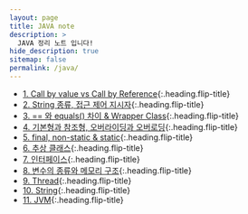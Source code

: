 ```yaml
---
layout: page
title: JAVA note
description: >
  JAVA 정리 노트 입니다!
hide_description: true
sitemap: false
permalink: /java/ 
---
```


* [1. Call by value vs Call by Reference]{:.heading.flip-title}
* [2. String 종류, 접근 제어 지시자]{:.heading.flip-title}
* [3. == 와 equals() 차이 & Wrapper Class]{:.heading.flip-title}
* [4. 기본형과 참조형, 오버라이딩과 오버로딩]{:.heading.flip-title}
* [5. final, non-static & static]{:.heading.flip-title}
* [6. 추상 클래스]{:.heading.flip-title}
* [7. 인터페이스]{:.heading.flip-title}
* [8. 변수의 종류와 메모리 구조]{:.heading.flip-title}
* [9. Thread]{:.heading.flip-title}
* [10. String]{:.heading.flip-title}
* [11. JVM]{:.heading.flip-title}


[1. Call by value vs Call by Reference]: 1.md
[2. String 종류, 접근 제어 지시자]: 2.md
[3. == 와 equals() 차이 & Wrapper Class]: 3.md
[4. 기본형과 참조형, 오버라이딩과 오버로딩]: 4.md
[5. final, non-static & static]: 5.md
[6. 추상 클래스]: 6.md
[7. 인터페이스]: 7.md
[8. 변수의 종류와 메모리 구조]: 8.md
[9. Thread]: 9.md
[10. String]: 10.md
[11. JVM]: 11.md